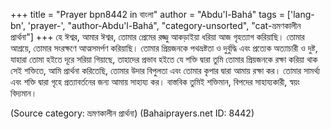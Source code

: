 +++
title = "Prayer bpn8442 in বাংলা"
author = "Abdu'l-Bahá"
tags = ['lang-bn', 'prayer-', "author-Abdu'l-Bahá", "category-unsorted", "cat-ভ্রমণকালীন প্রার্থনা"]
+++
হে ঈশ্বর, আমার ঈশ্বর, তোমার প্রেমের রজ্জু আকড়াইয়া ধরিয়া আজ গৃহত্যাগ করিয়াছি। তোমার আশ্রয়ে, তোমার সংরক্ষণে আত্মসমর্পণ করিয়াছি। তোমার  প্রিয়জনকে পথভ্রষ্টতা ও দুর্বুদ্ধি এবং প্রত্যেক অত্যাচারী ও দুষ্ট, যাহারা তোমা হইতে দূরে সরিয়া গিয়াছে, তাহাদের প্রভাব হইতে যে শক্তি দ্বারা তুমি তোমার প্রিয়জনকে রক্ষা করিয়া থাক সেই শক্তিতে, আমি প্রার্থনা করিতেছি, তোমার উদার বিপুলতা এবং তোমার কৃপার দ্বারা আমায় রক্ষা কর। তোমার সামর্থ্য এবং শক্তি দ্বারা গৃহে প্রত্যাবর্তনের জন্য আমায় সাহায্য কর। বাস্তবিক তুমিই শক্তিমান, বিপদের সাহায্যকারী, স্বয়ং বিদ্যমান।

(Source category: ভ্রমণকালীন প্রার্থনা)
(Bahaiprayers.net ID: 8442)
